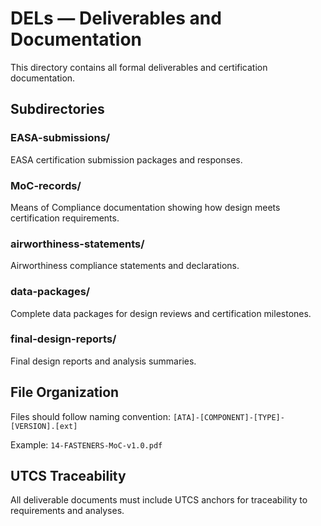 # DELs — Deliverables and Documentation

This directory contains all formal deliverables and certification documentation.

## Subdirectories

### EASA-submissions/
EASA certification submission packages and responses.

### MoC-records/
Means of Compliance documentation showing how design meets certification requirements.

### airworthiness-statements/
Airworthiness compliance statements and declarations.

### data-packages/
Complete data packages for design reviews and certification milestones.

### final-design-reports/
Final design reports and analysis summaries.

## File Organization

Files should follow naming convention:
`[ATA]-[COMPONENT]-[TYPE]-[VERSION].[ext]`

Example: `14-FASTENERS-MoC-v1.0.pdf`

## UTCS Traceability

All deliverable documents must include UTCS anchors for traceability to requirements and analyses.
